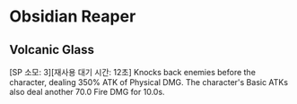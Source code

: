 # Obsidian Reaper

## Volcanic Glass

[SP 소모: 3][재사용 대기 시간: 12초] Knocks back enemies before the character, dealing 350% ATK of Physical DMG. The character's Basic ATKs also deal another 70.0 Fire DMG for 10.0s.
